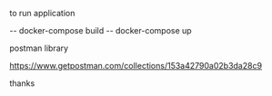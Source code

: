 to run application

-- docker-compose build
-- docker-compose up

postman library

https://www.getpostman.com/collections/153a42790a02b3da28c9

thanks
